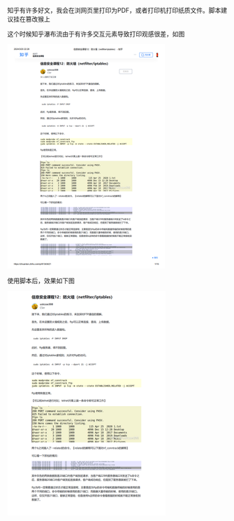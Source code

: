 知乎有许多好文，我会在浏网页里打印为PDF，或者打印机打印纸质文件。脚本建议挂在篡改猴上

这个时候知乎瀑布流由于有许多交互元素导致打印观感很差，如图

<img src="BeautyZhihuPrint1.png" style="zoom:50%;" />

使用脚本后，效果如下图

<img src="BeautyZhihuPrint2.png" style="zoom:50%;" />